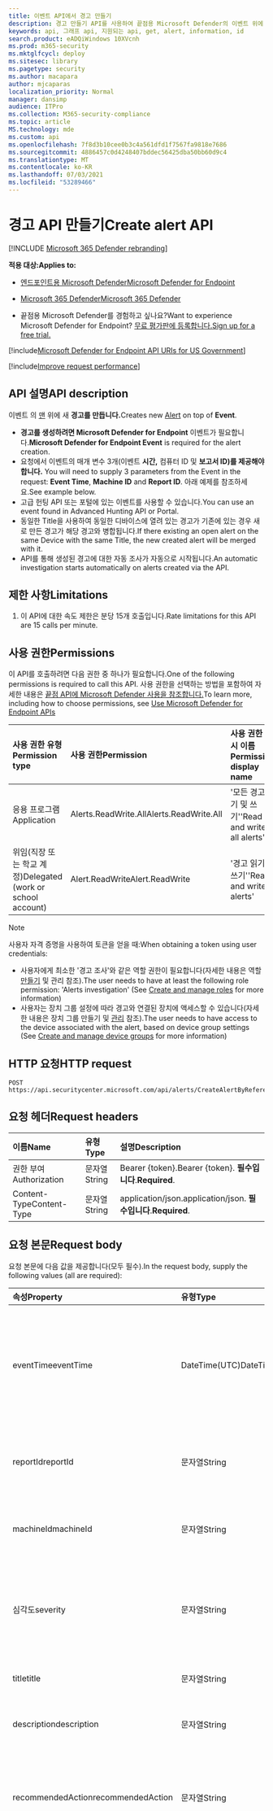 ```yaml
---
title: 이벤트 API에서 경고 만들기
description: 경고 만들기 API를 사용하여 끝점용 Microsoft Defender의 이벤트 위에 새 경고를 만드는 방법을 학습합니다.
keywords: api, 그래프 api, 지원되는 api, get, alert, information, id
search.product: eADQiWindows 10XVcnh
ms.prod: m365-security
ms.mktglfcycl: deploy
ms.sitesec: library
ms.pagetype: security
ms.author: macapara
author: mjcaparas
localization_priority: Normal
manager: dansimp
audience: ITPro
ms.collection: M365-security-compliance
ms.topic: article
MS.technology: mde
ms.custom: api
ms.openlocfilehash: 7f8d3b10cee0b3c4a561dfd1f7567fa9818e7686
ms.sourcegitcommit: 4886457c0d4248407bddec56425dba50bb60d9c4
ms.translationtype: MT
ms.contentlocale: ko-KR
ms.lasthandoff: 07/03/2021
ms.locfileid: "53289466"
---
```

# <a name="create-alert-api"></a><span data-ttu-id="ada08-104">경고 API 만들기</span><span class="sxs-lookup"><span data-stu-id="ada08-104">Create alert API</span></span>

[!INCLUDE [Microsoft 365 Defender rebranding](../../includes/microsoft-defender.md)]

<span data-ttu-id="ada08-105">**적용 대상:**</span><span class="sxs-lookup"><span data-stu-id="ada08-105">**Applies to:**</span></span>
- [<span data-ttu-id="ada08-106">엔드포인트용 Microsoft Defender</span><span class="sxs-lookup"><span data-stu-id="ada08-106">Microsoft Defender for Endpoint</span></span>](https://go.microsoft.com/fwlink/p/?linkid=2154037)
- [<span data-ttu-id="ada08-107">Microsoft 365 Defender</span><span class="sxs-lookup"><span data-stu-id="ada08-107">Microsoft 365 Defender</span></span>](https://go.microsoft.com/fwlink/?linkid=2118804)

- <span data-ttu-id="ada08-108">끝점용 Microsoft Defender를 경험하고 싶나요?</span><span class="sxs-lookup"><span data-stu-id="ada08-108">Want to experience Microsoft Defender for Endpoint?</span></span> [<span data-ttu-id="ada08-109">무료 평가판에 등록합니다.</span><span class="sxs-lookup"><span data-stu-id="ada08-109">Sign up for a free trial.</span></span>](https://www.microsoft.com/microsoft-365/windows/microsoft-defender-atp?ocid=docs-wdatp-exposedapis-abovefoldlink) 

[!include[Microsoft Defender for Endpoint API URIs for US Government](../../includes/microsoft-defender-api-usgov.md)]

[!include[Improve request performance](../../includes/improve-request-performance.md)]


## <a name="api-description"></a><span data-ttu-id="ada08-110">API 설명</span><span class="sxs-lookup"><span data-stu-id="ada08-110">API description</span></span>

<span data-ttu-id="ada08-111">이벤트 의 [맨](alerts.md) 위에 새 **경고를 만듭니다.**</span><span class="sxs-lookup"><span data-stu-id="ada08-111">Creates new [Alert](alerts.md) on top of **Event**.</span></span>

- <span data-ttu-id="ada08-112">**경고를 생성하려면 Microsoft Defender for Endpoint** 이벤트가 필요합니다.</span><span class="sxs-lookup"><span data-stu-id="ada08-112">**Microsoft Defender for Endpoint Event** is required for the alert creation.</span></span>
- <span data-ttu-id="ada08-113">요청에서 이벤트의 매개 변수 3개(이벤트 **시간,** 컴퓨터 ID 및 **보고서 ID)를 제공해야 합니다.** </span><span class="sxs-lookup"><span data-stu-id="ada08-113">You will need to supply 3 parameters from the Event in the request: **Event Time**, **Machine ID** and **Report ID**.</span></span> <span data-ttu-id="ada08-114">아래 예제를 참조하세요.</span><span class="sxs-lookup"><span data-stu-id="ada08-114">See example below.</span></span>
- <span data-ttu-id="ada08-115">고급 헌팅 API 또는 포털에 있는 이벤트를 사용할 수 있습니다.</span><span class="sxs-lookup"><span data-stu-id="ada08-115">You can use an event found in Advanced Hunting API or Portal.</span></span>
- <span data-ttu-id="ada08-116">동일한 Title을 사용하여 동일한 디바이스에 열려 있는 경고가 기존에 있는 경우 새로 만든 경고가 해당 경고와 병합됩니다.</span><span class="sxs-lookup"><span data-stu-id="ada08-116">If there existing an open alert on the same Device with the same Title, the new created alert will be merged with it.</span></span>
- <span data-ttu-id="ada08-117">API를 통해 생성된 경고에 대한 자동 조사가 자동으로 시작됩니다.</span><span class="sxs-lookup"><span data-stu-id="ada08-117">An automatic investigation starts automatically on alerts created via the API.</span></span>

## <a name="limitations"></a><span data-ttu-id="ada08-118">제한 사항</span><span class="sxs-lookup"><span data-stu-id="ada08-118">Limitations</span></span>

1. <span data-ttu-id="ada08-119">이 API에 대한 속도 제한은 분당 15개 호출입니다.</span><span class="sxs-lookup"><span data-stu-id="ada08-119">Rate limitations for this API are 15 calls per minute.</span></span>

## <a name="permissions"></a><span data-ttu-id="ada08-120">사용 권한</span><span class="sxs-lookup"><span data-stu-id="ada08-120">Permissions</span></span>

<span data-ttu-id="ada08-121">이 API를 호출하려면 다음 권한 중 하나가 필요합니다.</span><span class="sxs-lookup"><span data-stu-id="ada08-121">One of the following permissions is required to call this API.</span></span> <span data-ttu-id="ada08-122">사용 권한을 선택하는 방법을 포함하여 자세한 내용은 [끝점 API에 Microsoft Defender 사용을 참조합니다.](apis-intro.md)</span><span class="sxs-lookup"><span data-stu-id="ada08-122">To learn more, including how to choose permissions, see [Use Microsoft Defender for Endpoint APIs](apis-intro.md)</span></span>

<span data-ttu-id="ada08-123">사용 권한 유형</span><span class="sxs-lookup"><span data-stu-id="ada08-123">Permission type</span></span> | <span data-ttu-id="ada08-124">사용 권한</span><span class="sxs-lookup"><span data-stu-id="ada08-124">Permission</span></span> | <span data-ttu-id="ada08-125">사용 권한 표시 이름</span><span class="sxs-lookup"><span data-stu-id="ada08-125">Permission display name</span></span>
:---|:---|:---
<span data-ttu-id="ada08-126">응용 프로그램</span><span class="sxs-lookup"><span data-stu-id="ada08-126">Application</span></span> | <span data-ttu-id="ada08-127">Alerts.ReadWrite.All</span><span class="sxs-lookup"><span data-stu-id="ada08-127">Alerts.ReadWrite.All</span></span> | <span data-ttu-id="ada08-128">'모든 경고 읽기 및 쓰기'</span><span class="sxs-lookup"><span data-stu-id="ada08-128">'Read and write all alerts'</span></span>
<span data-ttu-id="ada08-129">위임(직장 또는 학교 계정)</span><span class="sxs-lookup"><span data-stu-id="ada08-129">Delegated (work or school account)</span></span> | <span data-ttu-id="ada08-130">Alert.ReadWrite</span><span class="sxs-lookup"><span data-stu-id="ada08-130">Alert.ReadWrite</span></span> | <span data-ttu-id="ada08-131">'경고 읽기 및 쓰기'</span><span class="sxs-lookup"><span data-stu-id="ada08-131">'Read and write alerts'</span></span>

> [!NOTE]
> <span data-ttu-id="ada08-132">사용자 자격 증명을 사용하여 토큰을 얻을 때:</span><span class="sxs-lookup"><span data-stu-id="ada08-132">When obtaining a token using user credentials:</span></span>
>
> - <span data-ttu-id="ada08-133">사용자에게 최소한 '경고 조사'와 같은 역할 권한이 필요합니다(자세한 내용은 역할 [만들기](user-roles.md) 및 관리 참조).</span><span class="sxs-lookup"><span data-stu-id="ada08-133">The user needs to have at least the following role permission: 'Alerts investigation' (See [Create and manage roles](user-roles.md) for more information)</span></span>
> - <span data-ttu-id="ada08-134">사용자는 장치 그룹 설정에 따라 경고와 연결된 장치에 액세스할 수 있습니다(자세한 내용은 장치 그룹 만들기 및 [관리](machine-groups.md) 참조).</span><span class="sxs-lookup"><span data-stu-id="ada08-134">The user needs to have access to the device associated with the alert, based on device group settings (See [Create and manage device groups](machine-groups.md) for more information)</span></span>

## <a name="http-request"></a><span data-ttu-id="ada08-135">HTTP 요청</span><span class="sxs-lookup"><span data-stu-id="ada08-135">HTTP request</span></span>

```http
POST https://api.securitycenter.microsoft.com/api/alerts/CreateAlertByReference
```

## <a name="request-headers"></a><span data-ttu-id="ada08-136">요청 헤더</span><span class="sxs-lookup"><span data-stu-id="ada08-136">Request headers</span></span>

<span data-ttu-id="ada08-137">이름</span><span class="sxs-lookup"><span data-stu-id="ada08-137">Name</span></span> | <span data-ttu-id="ada08-138">유형</span><span class="sxs-lookup"><span data-stu-id="ada08-138">Type</span></span> | <span data-ttu-id="ada08-139">설명</span><span class="sxs-lookup"><span data-stu-id="ada08-139">Description</span></span>
:---|:---|:---
<span data-ttu-id="ada08-140">권한 부여</span><span class="sxs-lookup"><span data-stu-id="ada08-140">Authorization</span></span> | <span data-ttu-id="ada08-141">문자열</span><span class="sxs-lookup"><span data-stu-id="ada08-141">String</span></span> | <span data-ttu-id="ada08-142">Bearer {token}.</span><span class="sxs-lookup"><span data-stu-id="ada08-142">Bearer {token}.</span></span> <span data-ttu-id="ada08-143">**필수입니다**.</span><span class="sxs-lookup"><span data-stu-id="ada08-143">**Required**.</span></span>
<span data-ttu-id="ada08-144">Content-Type</span><span class="sxs-lookup"><span data-stu-id="ada08-144">Content-Type</span></span> | <span data-ttu-id="ada08-145">문자열</span><span class="sxs-lookup"><span data-stu-id="ada08-145">String</span></span> | <span data-ttu-id="ada08-146">application/json.</span><span class="sxs-lookup"><span data-stu-id="ada08-146">application/json.</span></span> <span data-ttu-id="ada08-147">**필수입니다**.</span><span class="sxs-lookup"><span data-stu-id="ada08-147">**Required**.</span></span>

## <a name="request-body"></a><span data-ttu-id="ada08-148">요청 본문</span><span class="sxs-lookup"><span data-stu-id="ada08-148">Request body</span></span>

<span data-ttu-id="ada08-149">요청 본문에 다음 값을 제공합니다(모두 필수).</span><span class="sxs-lookup"><span data-stu-id="ada08-149">In the request body, supply the following values (all are required):</span></span>

<span data-ttu-id="ada08-150">속성</span><span class="sxs-lookup"><span data-stu-id="ada08-150">Property</span></span> | <span data-ttu-id="ada08-151">유형</span><span class="sxs-lookup"><span data-stu-id="ada08-151">Type</span></span> | <span data-ttu-id="ada08-152">설명</span><span class="sxs-lookup"><span data-stu-id="ada08-152">Description</span></span>
:---|:---|:---
<span data-ttu-id="ada08-153">eventTime</span><span class="sxs-lookup"><span data-stu-id="ada08-153">eventTime</span></span> | <span data-ttu-id="ada08-154">DateTime(UTC)</span><span class="sxs-lookup"><span data-stu-id="ada08-154">DateTime(UTC)</span></span> | <span data-ttu-id="ada08-155">고급 헌팅에서 얻은 이벤트의 정확한 시간(문자열)입니다.</span><span class="sxs-lookup"><span data-stu-id="ada08-155">The precise time of the event as string, as obtained from advanced hunting.</span></span> <span data-ttu-id="ada08-156">예: 필수 ```2018-08-03T16:45:21.7115183Z``` .</span><span class="sxs-lookup"><span data-stu-id="ada08-156">e.g. ```2018-08-03T16:45:21.7115183Z``` **Required**.</span></span>
<span data-ttu-id="ada08-157">reportId</span><span class="sxs-lookup"><span data-stu-id="ada08-157">reportId</span></span> | <span data-ttu-id="ada08-158">문자열</span><span class="sxs-lookup"><span data-stu-id="ada08-158">String</span></span> | <span data-ttu-id="ada08-159">고급 헌팅에서 얻은 이벤트의 reportId입니다.</span><span class="sxs-lookup"><span data-stu-id="ada08-159">The reportId of the event, as obtained from advanced hunting.</span></span> <span data-ttu-id="ada08-160">**필수입니다**.</span><span class="sxs-lookup"><span data-stu-id="ada08-160">**Required**.</span></span>
<span data-ttu-id="ada08-161">machineId</span><span class="sxs-lookup"><span data-stu-id="ada08-161">machineId</span></span> | <span data-ttu-id="ada08-162">문자열</span><span class="sxs-lookup"><span data-stu-id="ada08-162">String</span></span> | <span data-ttu-id="ada08-163">이벤트를 식별한 장치의 ID입니다.</span><span class="sxs-lookup"><span data-stu-id="ada08-163">Id of the device on which the event was identified.</span></span> <span data-ttu-id="ada08-164">**필수입니다**.</span><span class="sxs-lookup"><span data-stu-id="ada08-164">**Required**.</span></span>
<span data-ttu-id="ada08-165">심각도</span><span class="sxs-lookup"><span data-stu-id="ada08-165">severity</span></span> | <span data-ttu-id="ada08-166">문자열</span><span class="sxs-lookup"><span data-stu-id="ada08-166">String</span></span> | <span data-ttu-id="ada08-167">경고의 심각도입니다.</span><span class="sxs-lookup"><span data-stu-id="ada08-167">Severity of the alert.</span></span> <span data-ttu-id="ada08-168">속성 값은 'Low', 'Medium' 및 'High'입니다.</span><span class="sxs-lookup"><span data-stu-id="ada08-168">The property values are: 'Low', 'Medium' and 'High'.</span></span> <span data-ttu-id="ada08-169">**필수입니다**.</span><span class="sxs-lookup"><span data-stu-id="ada08-169">**Required**.</span></span>
<span data-ttu-id="ada08-170">title</span><span class="sxs-lookup"><span data-stu-id="ada08-170">title</span></span> | <span data-ttu-id="ada08-171">문자열</span><span class="sxs-lookup"><span data-stu-id="ada08-171">String</span></span> | <span data-ttu-id="ada08-172">경고의 제목입니다.</span><span class="sxs-lookup"><span data-stu-id="ada08-172">Title for the alert.</span></span> <span data-ttu-id="ada08-173">**필수입니다**.</span><span class="sxs-lookup"><span data-stu-id="ada08-173">**Required**.</span></span>
<span data-ttu-id="ada08-174">description</span><span class="sxs-lookup"><span data-stu-id="ada08-174">description</span></span> | <span data-ttu-id="ada08-175">문자열</span><span class="sxs-lookup"><span data-stu-id="ada08-175">String</span></span> | <span data-ttu-id="ada08-176">경고에 대한 설명입니다.</span><span class="sxs-lookup"><span data-stu-id="ada08-176">Description of the alert.</span></span> <span data-ttu-id="ada08-177">**필수입니다**.</span><span class="sxs-lookup"><span data-stu-id="ada08-177">**Required**.</span></span>
<span data-ttu-id="ada08-178">recommendedAction</span><span class="sxs-lookup"><span data-stu-id="ada08-178">recommendedAction</span></span>| <span data-ttu-id="ada08-179">문자열</span><span class="sxs-lookup"><span data-stu-id="ada08-179">String</span></span> | <span data-ttu-id="ada08-180">경고를 분석할 때 보안 담당자가 권장하는 작업입니다.</span><span class="sxs-lookup"><span data-stu-id="ada08-180">Action that is recommended to be taken by security officer when analyzing the alert.</span></span> <span data-ttu-id="ada08-181">**필수입니다**.</span><span class="sxs-lookup"><span data-stu-id="ada08-181">**Required**.</span></span>
<span data-ttu-id="ada08-182">category</span><span class="sxs-lookup"><span data-stu-id="ada08-182">category</span></span>| <span data-ttu-id="ada08-183">문자열</span><span class="sxs-lookup"><span data-stu-id="ada08-183">String</span></span> | <span data-ttu-id="ada08-184">경고 범주입니다.</span><span class="sxs-lookup"><span data-stu-id="ada08-184">Category of the alert.</span></span> <span data-ttu-id="ada08-185">속성 값은 "General", "CommandAndControl", "Collection", "CredentialAccess", "DefenseEvasion", "Discovery", "Exfiltration", "Exploit", "Execution", "InitialAccess", "LateralMovement", "Malware", "Persistence", "PrivilegeEscalation", "Ransomware", "SuspiciousActivity" **Required입니다.**</span><span class="sxs-lookup"><span data-stu-id="ada08-185">The property values are: "General", "CommandAndControl", "Collection", "CredentialAccess", "DefenseEvasion", "Discovery", "Exfiltration", "Exploit", "Execution", "InitialAccess", "LateralMovement", "Malware", "Persistence", "PrivilegeEscalation", "Ransomware", "SuspiciousActivity" **Required**.</span></span>

## <a name="response"></a><span data-ttu-id="ada08-186">응답</span><span class="sxs-lookup"><span data-stu-id="ada08-186">Response</span></span>

<span data-ttu-id="ada08-187">성공하면 이 메서드는 200 OK를 [](alerts.md) 반환하고 응답 본문에 새 경고 개체를 반환합니다.</span><span class="sxs-lookup"><span data-stu-id="ada08-187">If successful, this method returns 200 OK, and a new [alert](alerts.md) object in the response body.</span></span> <span data-ttu-id="ada08-188">지정된 _속성(reportId,_ _eventTime_ 및 _machineId)이_ 있는 이벤트를 찾을 수 없는 경우 - 404 찾을 수 없습니다.</span><span class="sxs-lookup"><span data-stu-id="ada08-188">If event with the specified properties (_reportId_, _eventTime_ and _machineId_) was not found - 404 Not Found.</span></span>

## <a name="example"></a><span data-ttu-id="ada08-189">예제</span><span class="sxs-lookup"><span data-stu-id="ada08-189">Example</span></span>

### <a name="request"></a><span data-ttu-id="ada08-190">요청</span><span class="sxs-lookup"><span data-stu-id="ada08-190">Request</span></span>

<span data-ttu-id="ada08-191">다음은 요청의 예입니다.</span><span class="sxs-lookup"><span data-stu-id="ada08-191">Here is an example of the request.</span></span>

```http
POST https://api.securitycenter.microsoft.com/api/alerts/CreateAlertByReference
```

```json
{
    "machineId": "1e5bc9d7e413ddd7902c2932e418702b84d0cc07",
    "severity": "Low",
    "title": "example",
    "description": "example alert",
    "recommendedAction": "nothing",
    "eventTime": "2018-08-03T16:45:21.7115183Z",
    "reportId": "20776",
    "category": "Exploit"
}
```
